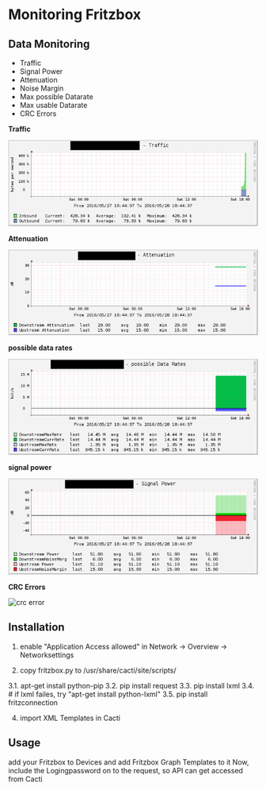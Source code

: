 # Monitoring Fritzbox

## Data Monitoring
* Traffic
* Signal Power
* Attenuation
* Noise Margin
* Max possible Datarate
* Max usable Datarate
* CRC Errors

**Traffic**

![traffic](screenshots/traffic.png)


**Attenuation**

![attenuation](screenshots/attenuation.png)


**possible data rates**

![possible data rates](screenshots/possible%2520data%2520rates.png)


**signal power**

![signal power](screenshots/signal%2520power.png)


**CRC Errors**

![crc error](screenshots/crc%2520error.png)


## Installation

1. enable "Application Access allowed" in  Network -> Overview -> Networksettings

2. copy fritzbox.py to /usr/share/cacti/site/scripts/

3.1. apt-get install python-pip
3.2. pip install request
3.3. pip install lxml
3.4. # if lxml failes, try   "apt-get install python-lxml"
3.5. pip install fritzconnection

4. import XML Templates in Cacti

## Usage

add your Fritzbox to Devices and add Fritzbox Graph Templates to it
Now, include the Logingpassword on to the request, so API can get accessed from Cacti



